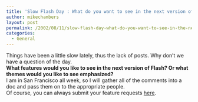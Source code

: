 ```yaml
---
title: 'Slow Flash Day : What do you want to see in the next version of Flash?'
author: mikechambers
layout: post
permalink: /2002/08/11/slow-flash-day-what-do-you-want-to-see-in-the-next-version-of-flash/
categories:
  - General
---
```



Things have been a little slow lately, thus the lack of posts. Why don&#8217;t we have a question of the day.  
**What features would you like to see in the next version of Flash? Or what themes would you like to see emphasized?**  
I am in San Francisco all week, so I will gather all of the comments into a doc and pass them on to the appropriate people.  
Of course, you can always submit your feature requests [here][1].

 [1]: http://www.macromedia.com/support/email/wishform/?6213=9